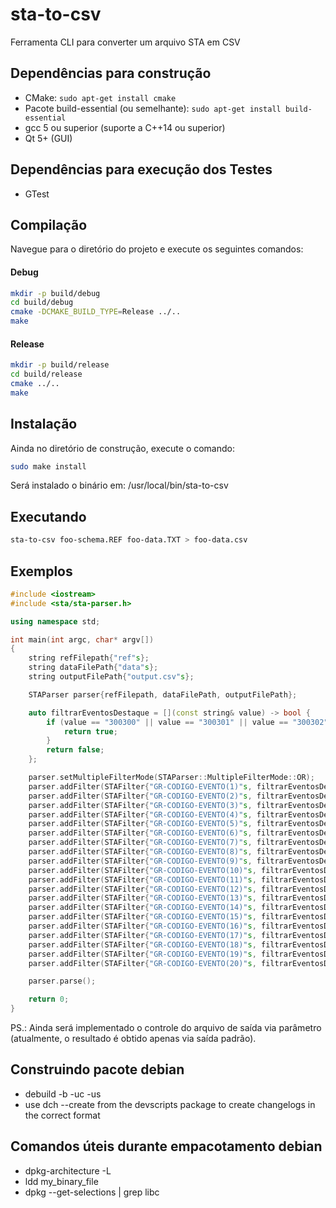 # sta-to-csv

Ferramenta CLI para converter um arquivo STA em CSV

## Dependências para construção

* CMake: `sudo apt-get install cmake`
* Pacote build-essential (ou semelhante): `sudo apt-get install build-essential`
* gcc 5 ou superior (suporte a C++14 ou superior)
* Qt 5+ (GUI)

## Dependências para execução dos Testes

* GTest

## Compilação

Navegue para o diretório do projeto e execute os seguintes comandos:

#### Debug
```bash
mkdir -p build/debug
cd build/debug
cmake -DCMAKE_BUILD_TYPE=Release ../..
make
```

#### Release
```bash
mkdir -p build/release
cd build/release
cmake ../..
make
```

## Instalação

Ainda no diretório de construção, execute o comando:

```bash
sudo make install
```

Será instalado o binário em: /usr/local/bin/sta-to-csv

## Executando

```bash
sta-to-csv foo-schema.REF foo-data.TXT > foo-data.csv
```

## Exemplos

```c++
#include <iostream>
#include <sta/sta-parser.h>

using namespace std;

int main(int argc, char* argv[])
{
	string refFilepath{"ref"s};
	string dataFilePath{"data"s};
	string outputFilePath{"output.csv"s};

	STAParser parser{refFilepath, dataFilePath, outputFilePath};

	auto filtrarEventosDestaque = [](const string& value) -> bool {
		if (value == "300300" || value == "300301" || value == "300302") {
			return true;
		}
		return false;
	};

	parser.setMultipleFilterMode(STAParser::MultipleFilterMode::OR);
	parser.addFilter(STAFilter{"GR-CODIGO-EVENTO(1)"s, filtrarEventosDestaque});
	parser.addFilter(STAFilter{"GR-CODIGO-EVENTO(2)"s, filtrarEventosDestaque});
	parser.addFilter(STAFilter{"GR-CODIGO-EVENTO(3)"s, filtrarEventosDestaque});
	parser.addFilter(STAFilter{"GR-CODIGO-EVENTO(4)"s, filtrarEventosDestaque});
	parser.addFilter(STAFilter{"GR-CODIGO-EVENTO(5)"s, filtrarEventosDestaque});
	parser.addFilter(STAFilter{"GR-CODIGO-EVENTO(6)"s, filtrarEventosDestaque});
	parser.addFilter(STAFilter{"GR-CODIGO-EVENTO(7)"s, filtrarEventosDestaque});
	parser.addFilter(STAFilter{"GR-CODIGO-EVENTO(8)"s, filtrarEventosDestaque});
	parser.addFilter(STAFilter{"GR-CODIGO-EVENTO(9)"s, filtrarEventosDestaque});
	parser.addFilter(STAFilter{"GR-CODIGO-EVENTO(10)"s, filtrarEventosDestaque});
	parser.addFilter(STAFilter{"GR-CODIGO-EVENTO(11)"s, filtrarEventosDestaque});
	parser.addFilter(STAFilter{"GR-CODIGO-EVENTO(12)"s, filtrarEventosDestaque});
	parser.addFilter(STAFilter{"GR-CODIGO-EVENTO(13)"s, filtrarEventosDestaque});
	parser.addFilter(STAFilter{"GR-CODIGO-EVENTO(14)"s, filtrarEventosDestaque});
	parser.addFilter(STAFilter{"GR-CODIGO-EVENTO(15)"s, filtrarEventosDestaque});
	parser.addFilter(STAFilter{"GR-CODIGO-EVENTO(16)"s, filtrarEventosDestaque});
	parser.addFilter(STAFilter{"GR-CODIGO-EVENTO(17)"s, filtrarEventosDestaque});
	parser.addFilter(STAFilter{"GR-CODIGO-EVENTO(18)"s, filtrarEventosDestaque});
	parser.addFilter(STAFilter{"GR-CODIGO-EVENTO(19)"s, filtrarEventosDestaque});
	parser.addFilter(STAFilter{"GR-CODIGO-EVENTO(20)"s, filtrarEventosDestaque});

	parser.parse();

	return 0;
}
```

PS.: Ainda será implementado o controle do arquivo de saída via parâmetro
(atualmente, o resultado é obtido apenas via saída padrão).

## Construindo pacote debian

* debuild -b -uc -us
* use dch --create from the devscripts package to create changelogs in the correct format

## Comandos úteis durante empacotamento debian

 * dpkg-architecture -L
 * ldd my_binary_file
 * dpkg --get-selections | grep libc
